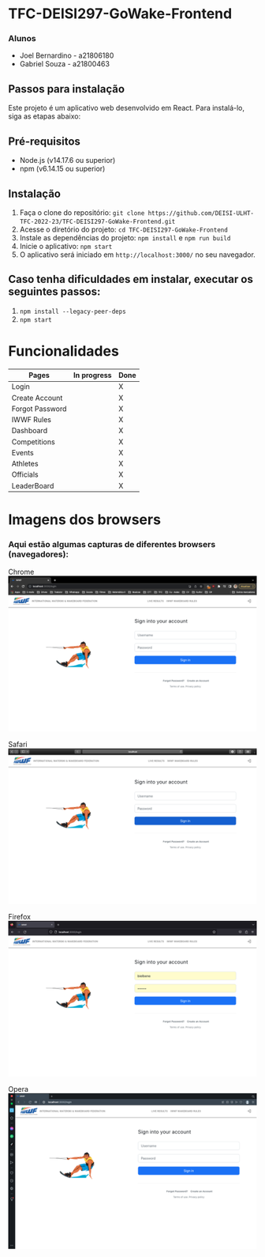 # TFC-DEISI297-GoWake-Frontend

### Alunos

* Joel Bernardino - a21806180
* Gabriel Souza - a21800463

## Passos para instalação

Este projeto é um aplicativo web desenvolvido em React. Para instalá-lo, siga as etapas abaixo:

## Pré-requisitos

* Node.js (v14.17.6 ou superior)
* npm (v6.14.15 ou superior)

## Instalação

1. Faça o clone do repositório: `git clone https://github.com/DEISI-ULHT-TFC-2022-23/TFC-DEISI297-GoWake-Frontend.git`
2. Acesse o diretório do projeto: `cd TFC-DEISI297-GoWake-Frontend`
3. Instale as dependências do projeto: `npm install` e `npm run build` 
4. Inicie o aplicativo: `npm start`
5. O aplicativo será iniciado em `http://localhost:3000/` no seu navegador.

## Caso tenha dificuldades em instalar, executar os seguintes passos:

1. `npm install --legacy-peer-deps`
5. `npm start`

# Funcionalidades

| Pages           | In progress | Done |
|-----------------|-------------|------|
| Login           |             | X    |
| Create Account  |             | X    |
| Forgot Password |             | X    |
| IWWF Rules      |             | X    |
| Dashboard       |             | X    |
| Competitions    |             | X    |
| Events          |             | X    |
| Athletes        |             | X    |
| Officials       |             | X    |
| LeaderBoard     |             | X    |


# Imagens dos browsers

### Aqui estão algumas capturas de diferentes browsers (navegadores):

Chrome
![Screenshot](screenshots/chorme.png)

Safari
![Screenshot](screenshots/safari.png)

Firefox
![Screenshot](screenshots/firefox.png)

Opera
![Screenshot](screenshots/opera.png)


